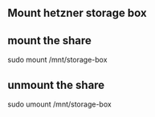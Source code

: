## Mount hetzner storage box

## mount the share
sudo mount /mnt/storage-box

## unmount the share
sudo umount /mnt/storage-box

